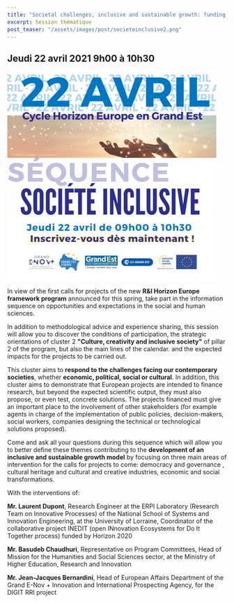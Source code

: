```yaml
---
title: "Societal challenges, inclusive and sustainable growth: funding via Horizon Europe for your research projects in social and human sciences"
excerpt: Session thématique
post_teaser: "/assets/images/post/societeinclusive2.png"
---
```


## Jeudi 22 avril 2021 9h00 à 10h30 

![](/assets/images/post/societeinclusive2.png)  


In view of the first calls for projects of the new **R&I Horizon Europe framework program** announced for this spring, take part in the information sequence on opportunities and expectations in the social and human sciences.  

In addition to methodological advice and experience sharing, this session will allow you to discover the conditions of participation, the strategic orientations of cluster 2 **"Culture, creativity and inclusive society"** of pillar 2 of the program, but also the main lines of the calendar. and the expected impacts for the projects to be carried out.  

This cluster aims to **respond to the challenges facing our contemporary societies**, whether **economic, political, social or cultural**. In addition, this cluster aims to demonstrate that European projects are intended to finance research, but beyond the expected scientific output, they must also propose, or even test, concrete solutions. The projects financed must give an important place to the involvement of other stakeholders (for example agents in charge of the implementation of public policies, decision-makers, social workers, companies designing the technical or technological solutions proposed).  

Come and ask all your questions during this sequence which will allow you to better define these themes contributing to the **development of an inclusive and sustainable growth model** by focusing on three main areas of intervention for the calls for projects to come: democracy and governance , cultural heritage and cultural and creative industries, economic and social transformations.  

With the interventions of:

**Mr. Laurent Dupont**, Research Engineer at the ERPI Laboratory (Research Team on Innovative Processes) of the National School of Systems and Innovation Engineering, at the University of Lorraine, Coordinator of the collaborative project INEDIT (open INnovation Ecosystems for Do It Together process) funded by Horizon 2020  

**Mr. Basudeb Chaudhuri**, Representative on Program Committees, Head of Mission for the Humanities and Social Sciences sector, at the Ministry of Higher Education, Research and Innovation  

**Mr. Jean-Jacques Bernardini**, Head of European Affairs Department of the Grand E-Nov + Innovation and International Prospecting Agency, for the DIGIT RRI project 

